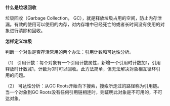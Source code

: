 **什么是垃圾回收**

垃圾回收（Garbage Collection， GC），就是释放垃圾占用的空间，防止内存泄漏。有效的使用可以使用的内存，对内存堆中已经死亡的或者长时间没有使用的对象进行清除和回收。

**怎样定义垃圾**

判断一个对象是否存活常用的两个办法：引用计数和可达性分析。

（1） 引用计数：每个对象有一个引用计数属性，新增一个引用时计数加1，引用释放时计数减1，计数为0时可以回收。此方法简单，但无法解决对象相互循环引用的问题。

（2） 可达性分析：从GC Roots开始向下搜索，搜索所走过的路径称为引用链。当一个对象到GC Roots没有任何引用链相连时，则证明此对象是不可用的，不可达对象。

